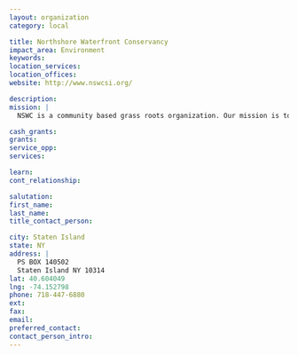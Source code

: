 ```yaml
---
layout: organization
category: local

title: Northshore Waterfront Conservancy
impact_area: Environment
keywords: 
location_services: 
location_offices: 
website: http://www.nswcsi.org/

description: 
mission: |
  NSWC is a community based grass roots organization. Our mission is to advance and promote increased safe and sustainable public access to the waterfront. To build healthier, greener communities along the Kill Van Kull. To advance public policies and laws to be inclusive of the needs of Staten Island’s North Shore environmental justice communities and waterfront communities. While working with civic associations, neighborhoods and environmental groups, businesses, industries, government agencies and the general public, like you!

cash_grants: 
grants: 
service_opp: 
services: 

learn: 
cont_relationship: 

salutation: 
first_name: 
last_name: 
title_contact_person: 

city: Staten Island
state: NY
address: |
  PS BOX 140502  
  Staten Island NY 10314
lat: 40.604049
lng: -74.152798
phone: 718-447-6880
ext: 
fax: 
email: 
preferred_contact: 
contact_person_intro: 
---
```


